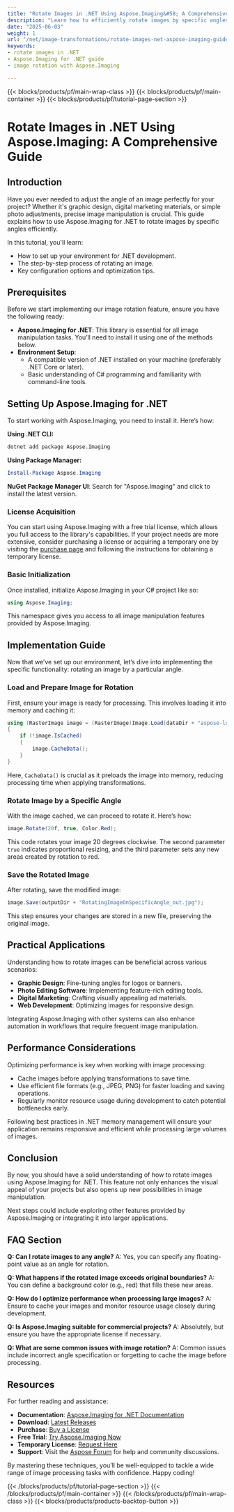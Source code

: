 ```yaml
---
title: "Rotate Images in .NET Using Aspose.Imaging&#58; A Comprehensive Guide"
description: "Learn how to efficiently rotate images by specific angles using Aspose.Imaging for .NET. This step-by-step guide covers setup, implementation, and optimization tips."
date: "2025-06-03"
weight: 1
url: "/net/image-transformations/rotate-images-net-aspose-imaging-guide/"
keywords:
- rotate images in .NET
- Aspose.Imaging for .NET guide
- image rotation with Aspose.Imaging

---
```


{{< blocks/products/pf/main-wrap-class >}}
{{< blocks/products/pf/main-container >}}
{{< blocks/products/pf/tutorial-page-section >}}
# Rotate Images in .NET Using Aspose.Imaging: A Comprehensive Guide

## Introduction

Have you ever needed to adjust the angle of an image perfectly for your project? Whether it's graphic design, digital marketing materials, or simple photo adjustments, precise image manipulation is crucial. This guide explains how to use Aspose.Imaging for .NET to rotate images by specific angles efficiently.

In this tutorial, you'll learn:
- How to set up your environment for .NET development.
- The step-by-step process of rotating an image.
- Key configuration options and optimization tips.

## Prerequisites

Before we start implementing our image rotation feature, ensure you have the following ready:

- **Aspose.Imaging for .NET**: This library is essential for all image manipulation tasks. You’ll need to install it using one of the methods below.
- **Environment Setup**:
  - A compatible version of .NET installed on your machine (preferably .NET Core or later).
  - Basic understanding of C# programming and familiarity with command-line tools.

## Setting Up Aspose.Imaging for .NET

To start working with Aspose.Imaging, you need to install it. Here’s how:

**Using .NET CLI:**

```bash
dotnet add package Aspose.Imaging
```

**Using Package Manager:**

```powershell
Install-Package Aspose.Imaging
```

**NuGet Package Manager UI**: Search for "Aspose.Imaging" and click to install the latest version.

### License Acquisition

You can start using Aspose.Imaging with a free trial license, which allows you full access to the library's capabilities. If your project needs are more extensive, consider purchasing a license or acquiring a temporary one by visiting the [purchase page](https://purchase.aspose.com/buy) and following the instructions for obtaining a temporary license.

### Basic Initialization

Once installed, initialize Aspose.Imaging in your C# project like so:

```csharp
using Aspose.Imaging;
```

This namespace gives you access to all image manipulation features provided by Aspose.Imaging.

## Implementation Guide

Now that we’ve set up our environment, let’s dive into implementing the specific functionality: rotating an image by a particular angle.

### Load and Prepare Image for Rotation

First, ensure your image is ready for processing. This involves loading it into memory and caching it:

```csharp
using (RasterImage image = (RasterImage)Image.Load(dataDir + "aspose-logo.jpg"))
{
    if (!image.IsCached)
    {
        image.CacheData();
    }
}
```

Here, `CacheData()` is crucial as it preloads the image into memory, reducing processing time when applying transformations.

### Rotate Image by a Specific Angle

With the image cached, we can proceed to rotate it. Here’s how:

```csharp
image.Rotate(20f, true, Color.Red);
```

This code rotates your image 20 degrees clockwise. The second parameter `true` indicates proportional resizing, and the third parameter sets any new areas created by rotation to red.

### Save the Rotated Image

After rotating, save the modified image:

```csharp
image.Save(outputDir + "RotatingImageOnSpecificAngle_out.jpg");
```

This step ensures your changes are stored in a new file, preserving the original image.

## Practical Applications

Understanding how to rotate images can be beneficial across various scenarios:

- **Graphic Design**: Fine-tuning angles for logos or banners.
- **Photo Editing Software**: Implementing feature-rich editing tools.
- **Digital Marketing**: Crafting visually appealing ad materials.
- **Web Development**: Optimizing images for responsive design.

Integrating Aspose.Imaging with other systems can also enhance automation in workflows that require frequent image manipulation.

## Performance Considerations

Optimizing performance is key when working with image processing:

- Cache images before applying transformations to save time.
- Use efficient file formats (e.g., JPEG, PNG) for faster loading and saving operations.
- Regularly monitor resource usage during development to catch potential bottlenecks early.

Following best practices in .NET memory management will ensure your application remains responsive and efficient while processing large volumes of images.

## Conclusion

By now, you should have a solid understanding of how to rotate images using Aspose.Imaging for .NET. This feature not only enhances the visual appeal of your projects but also opens up new possibilities in image manipulation.

Next steps could include exploring other features provided by Aspose.Imaging or integrating it into larger applications.

## FAQ Section

**Q: Can I rotate images to any angle?**
A: Yes, you can specify any floating-point value as an angle for rotation.

**Q: What happens if the rotated image exceeds original boundaries?**
A: You can define a background color (e.g., red) that fills these new areas.

**Q: How do I optimize performance when processing large images?**
A: Ensure to cache your images and monitor resource usage closely during development.

**Q: Is Aspose.Imaging suitable for commercial projects?**
A: Absolutely, but ensure you have the appropriate license if necessary. 

**Q: What are some common issues with image rotation?**
A: Common issues include incorrect angle specification or forgetting to cache the image before processing.

## Resources

For further reading and assistance:

- **Documentation**: [Aspose.Imaging for .NET Documentation](https://reference.aspose.com/imaging/net/)
- **Download**: [Latest Releases](https://releases.aspose.com/imaging/net/)
- **Purchase**: [Buy a License](https://purchase.aspose.com/buy)
- **Free Trial**: [Try Aspose.Imaging Now](https://releases.aspose.com/imaging/net/)
- **Temporary License**: [Request Here](https://purchase.aspose.com/temporary-license/)
- **Support**: Visit the [Aspose Forum](https://forum.aspose.com/c/imaging/10) for help and community discussions.

By mastering these techniques, you’ll be well-equipped to tackle a wide range of image processing tasks with confidence. Happy coding!

{{< /blocks/products/pf/tutorial-page-section >}}
{{< /blocks/products/pf/main-container >}}
{{< /blocks/products/pf/main-wrap-class >}}
{{< blocks/products/products-backtop-button >}}